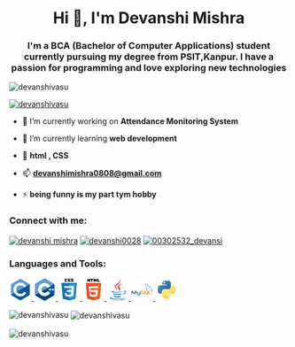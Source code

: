 <h1 align="center">Hi 👋, I'm Devanshi Mishra</h1>
<h3 align="center">I'm a BCA (Bachelor of Computer Applications) student currently pursuing my degree from PSIT,Kanpur. I have a passion for programming and love exploring new technologies</h3>

<p align="left"> <img src="https://komarev.com/ghpvc/?username=devanshivasu&label=Profile%20views&color=0e75b6&style=flat" alt="devanshivasu" /> </p>

<p align="left"> <a href="https://github.com/ryo-ma/github-profile-trophy"><img src="https://github-profile-trophy.vercel.app/?username=devanshivasu" alt="devanshivasu" /></a> </p>

- 🔭 I’m currently working on **Attendance Monitoring System**

- 🌱 I’m currently learning **web development**

- 💬 **html , CSS**

- 📫 **devanshimishra0808@gmail.com**

- ⚡ **being funny is my part tym hobby**

<h3 align="left">Connect with me:</h3>
<p align="left">
<a href="https://linkedin.com/in/devanshi mishra" target="blank"><img align="center" src="https://raw.githubusercontent.com/rahuldkjain/github-profile-readme-generator/master/src/images/icons/Social/linked-in-alt.svg" alt="devanshi mishra" height="30" width="40" /></a>
<a href="https://instagram.com/devanshi0028" target="blank"><img align="center" src="https://raw.githubusercontent.com/rahuldkjain/github-profile-readme-generator/master/src/images/icons/Social/instagram.svg" alt="devanshi0028" height="30" width="40" /></a>
<a href="https://www.hackerrank.com/00302532_devansi" target="blank"><img align="center" src="https://raw.githubusercontent.com/rahuldkjain/github-profile-readme-generator/master/src/images/icons/Social/hackerrank.svg" alt="00302532_devansi" height="30" width="40" /></a>
</p>

<h3 align="left">Languages and Tools:</h3>
<p align="left"> <a href="https://www.cprogramming.com/" target="_blank" rel="noreferrer"> <img src="https://raw.githubusercontent.com/devicons/devicon/master/icons/c/c-original.svg" alt="c" width="40" height="40"/> </a> <a href="https://www.w3schools.com/cpp/" target="_blank" rel="noreferrer"> <img src="https://raw.githubusercontent.com/devicons/devicon/master/icons/cplusplus/cplusplus-original.svg" alt="cplusplus" width="40" height="40"/> </a> <a href="https://www.w3schools.com/css/" target="_blank" rel="noreferrer"> <img src="https://raw.githubusercontent.com/devicons/devicon/master/icons/css3/css3-original-wordmark.svg" alt="css3" width="40" height="40"/> </a> <a href="https://www.w3.org/html/" target="_blank" rel="noreferrer"> <img src="https://raw.githubusercontent.com/devicons/devicon/master/icons/html5/html5-original-wordmark.svg" alt="html5" width="40" height="40"/> </a> <a href="https://www.java.com" target="_blank" rel="noreferrer"> <img src="https://raw.githubusercontent.com/devicons/devicon/master/icons/java/java-original.svg" alt="java" width="40" height="40"/> </a> <a href="https://www.mysql.com/" target="_blank" rel="noreferrer"> <img src="https://raw.githubusercontent.com/devicons/devicon/master/icons/mysql/mysql-original-wordmark.svg" alt="mysql" width="40" height="40"/> </a> <a href="https://www.python.org" target="_blank" rel="noreferrer"> <img src="https://raw.githubusercontent.com/devicons/devicon/master/icons/python/python-original.svg" alt="python" width="40" height="40"/> </a> </p>

<p><img align="left" src="https://github-readme-stats.vercel.app/api/top-langs?username=devanshivasu&show_icons=true&locale=en&layout=compact" alt="devanshivasu" /></p>

<p>&nbsp;<img align="center" src="https://github-readme-stats.vercel.app/api?username=devanshivasu&show_icons=true&locale=en" alt="devanshivasu" /></p>

<p><img align="center" src="https://github-readme-streak-stats.herokuapp.com/?user=devanshivasu&" alt="devanshivasu" /></p>
